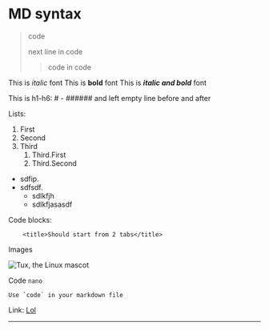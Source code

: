 # MD syntax

> code
>
> next line in code
>> code in code

This is *italic* font
This is **bold** font
This is ***italic and bold*** font

This is h1-h6: # - ###### and left empty line before and after

Lists:
1. First
2. Second
3. Third
    1. Third.First
    2. Third.Second

- sdfip.
- sdfsdf.
    - sdlkfjh
    - sdlkfjasasdf

Code blocks:

        <title>Should start from 2 tabs</title>

Images

![Tux, the Linux mascot](/home/darus/Pictures/no_image.png)

Code `nano`

``Use `code` in your markdown file``

Link: [Lol](https://google.com)

---
